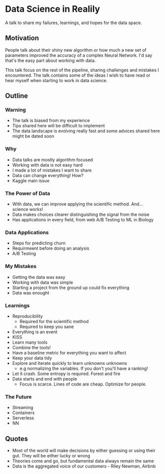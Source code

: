 # Data Science in Realily

A talk to share my failures, learnings, and hopes for the data space.

## Motivation

People talk about their shiny new algorithm or how much a new set of parameters improved the accuracy of a complex Neural Network.
I'd say that's the easy part about working with data.

This talk focus on the rest of the pipeline, sharing challenges and mistakes I encountered.
The talk contains some of the ideas I wish to have read or hear myself when starting to work in data science.

## Outline

### Warning

- The talk is biased from my experience
- Tips shared here will be difficult to implement
- The data landscape is evolving really fast and some advices shared here might be dated soon

### Why

- Data talks are mostly algorithm focused
- Working with data is not easy hard
- I made a lot of mistakes I want to share
- Data can change everything! How?
- Kaggle main issue

### The Power of Data

- With data, we can improve applying the scientific method. And... science works!
- Data makes choices clearer distinguishing the signal from the noise
- Has applications in every field, from web A/B Testing to ML in Biology

### Data Applications

- Steps for predicting churn
- Requirmeent before doing an analysis
- A/B Testing

### My Mistakes

- Getting the data was easy
- Working with data was simple
- Starting a project from the ground up could fix everything
- Data was enought

### Learnings

- Reproducibility
    - Required for the scientific method
    - Required to keep you sane
- Everything is an event
- KISS
- Learn many tools
- Combine the tools!
- Have a baseline metric for everything you want to affect
- Keep your data tidy
- Explore and Iterate quickly to learn unknowns unknowns
    - e.g normalizing the variables. If you don't you'll have a ranking!
- Let it crash. Some entropy is required. Forest and fire
- Data starts and end with people
    - Focus is scarce. Lines of code are cheap. Optimize for people.

### The Future

- Streaming
- Containers
- Serverless
- NN

## Quotes
- Most of the world will make decisions by either guessing or using their gut. They will be either lucky or wrong
- Theories come and go, but fundamental data always remain the same
- Data is the aggregated voice of our customers - Riley Newman, Airbnb

